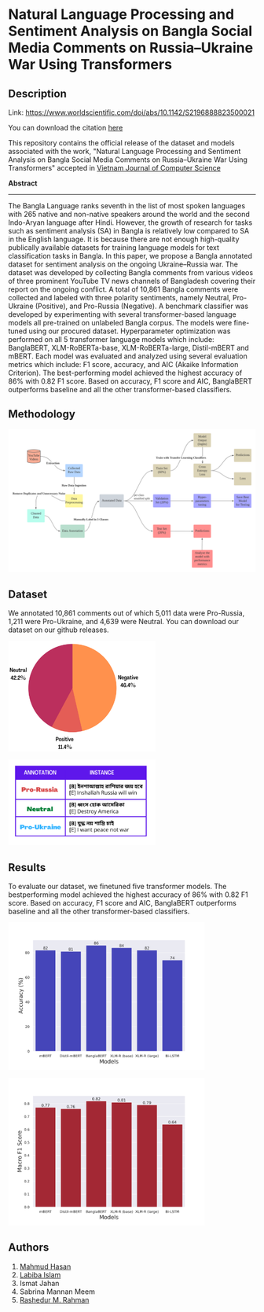 # Natural Language Processing and Sentiment Analysis on Bangla Social Media Comments on Russia–Ukraine War Using Transformers

## Description

Link: https://www.worldscientific.com/doi/abs/10.1142/S2196888823500021

You can download the citation [here](https://www.worldscientific.com/action/showCitFormats?doi=10.1142%2FS2196888823500021&mobileUi=0)

This repository contains the official release of the dataset and models associated with the work, "Natural Language Processing and
Sentiment Analysis on Bangla Social Media Comments on Russia–Ukraine War Using Transformers" 
accepted in [Vietnam Journal of Computer Science](https://www.worldscientific.com/worldscinet/vjcs)

**Abstract**

---

The Bangla Language ranks seventh in the list of most spoken languages with 265 native and non-native speakers around the world and the second Indo-Aryan language after Hindi. However, the growth of research for tasks such as sentiment analysis (SA) in Bangla is relatively low compared to SA in the English language. It is because there are not enough high-quality publically available datasets for training language models for text classification tasks in Bangla. In this paper, we propose a Bangla annotated dataset for sentiment analysis on the ongoing Ukraine–Russia war. The dataset was developed by collecting Bangla comments from various videos of three prominent YouTube TV news channels of Bangladesh covering their report on the ongoing conflict. A total of 10,861 Bangla comments were collected and labeled with three polarity sentiments, namely Neutral, Pro-Ukraine (Positive), and Pro-Russia (Negative). A benchmark classifier was developed by experimenting with several transformer-based language models all pre-trained on unlabeled Bangla corpus. The models were fine-tuned using our procured dataset. Hyperparameter optimization was performed on all 5 transformer language models which include: BanglaBERT, XLM-RoBERTa-base, XLM-RoBERTa-large, Distil-mBERT and mBERT. Each model was evaluated and analyzed using several evaluation metrics which include: F1 score, accuracy, and AIC (Akaike Information Criterion). The best-performing model achieved the highest accuracy of 86% with 0.82 F1 score. Based on accuracy, F1 score and AIC, BanglaBERT outperforms baseline and all the other transformer-based classifiers.

## Methodology
<p>
    <img src="./assets/methodology.png" width="800" alt="Methodology">
</p>

## Dataset 
We annotated 10,861 comments out of which 5,011 data were Pro-Russia,
1,211 were Pro-Ukraine, and 4,639 were Neutral. You can download our dataset on our github releases.

<p>
    <img src="./assets/pie_chart.png" width="300" alt="Class Distribution">
    
</p>

<p>
    <img src="./assets/annotation_instance.png" width="300" alt="Annotation">
</p>

## Results
To evaluate our dataset, we finetuned five transformer models. The bestperforming model achieved the highest accuracy of 86% with 0.82 F1 score. Based on accuracy, F1
score and AIC, BanglaBERT outperforms baseline and all the other transformer-based classifiers. 

<p>
    <img src="./assets/accuracy.png" width="400" alt="accuracy">
</p>
<p>
    <img src="./assets/macro-f1.png" width="400" alt="accuracy">
</p>

## Authors
1. [Mahmud Hasan](https://scholar.google.com/citations?user=BEG4_pQAAAAJ&hl=en)
1. [Labiba Islam](https://scholar.google.com/citations?user=Sqi2BSYAAAAJ&hl=en)
1. Ismat Jahan
1. Sabrina Mannan Meem
1. [Rashedur M. Rahman](https://scholar.google.com/citations?user=L9S6rlUAAAAJ&hl=en)


